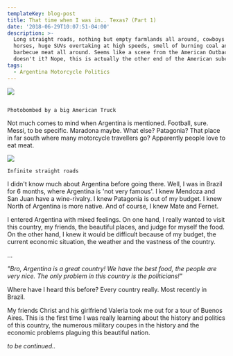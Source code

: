 ```yaml
---
templateKey: blog-post
title: That time when I was in.. Texas? (Part 1)
date: '2018-06-29T10:07:51-04:00'
description: >-
  Long straight roads, nothing but empty farmlands all around, cowboys riding
  horses, huge SUVs overtaking at high speeds, smell of burning coal and
  barbecue meat all around. Seems like a scene from the American Outback,
  doesn't it? Nope, this is actually the other end of the American subcontinent.
tags:
  - Argentina Motorcycle Politics
---
```

![](/img/6.jpg)

```

Photobombed by a big American Truck

```
Not much comes to mind when Argentina is mentioned. Football, sure. Messi, to be specific. Maradona maybe. What else? Patagonia? That place in far south where many motorcycle travellers go? Apparently people love to eat meat.

![](/img/3.jpg)
```
Infinite straight roads
```


I didn't know much about Argentina before going there. Well, I was in Brazil for 6 months, where Argentina is 'not very famous'. I knew Mendoza and San Juan have a wine-rivalry. I knew Patagonia is out of my budget. I knew North of Argentina is more native. And of course, I knew Mate and Fernet.

I entered Argentina with mixed feelings. On one hand, I really wanted to visit this country, my friends, the beautiful places, and judge for myself the food. On the other hand, I knew it would be difficult because of my budget, the current economic situation, the weather and the vastness of the country.

...

_"Bro, Argentina is a great country! We have the best food, the people are very nice. The only problem in this country is the politicians!"_

Where have I heard this before? Every country really. Most recently in Brazil.

My friends Christ and his girlfriend Valeria took me out for a tour of Buenos Aires. This is the first time I was really learning about the history and politics of this country, the numerous military coupes in the history and the economic problems plaguing this beautiful nation.

_to be continued.._

